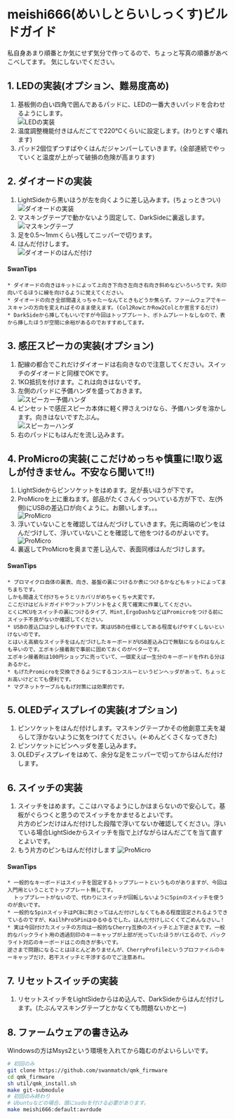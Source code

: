 # meishi666(めいしとらいしっくす)ビルドガイド
私自身あまり順番とか気にせず気分で作ってるので、ちょっと写真の順番があべこべしてます。
気にしないでください。

## 1. LEDの実装(オプション、難易度高め)
1. 基板側の白い四角で囲んであるパッドに、LEDの一番大きいパッドを合わせるようにします。  
![LEDの実装](./images/1.jpg)
2. 温度調整機能付きはんだごてで220℃くらいに設定します。(わりとすぐ壊れます)
3. パッド2個位ずつすばやくはんだジャンパーしていきます。(全部連続でやっていくと温度が上がって破損の危険が高まります)

## 2. ダイオードの実装

1. LightSideから黒いほうが左を向くように差し込みます。(ちょっときつい)  
![ダイオードの実装](images/2.jpg)
2. マスキングテープで動かないよう固定して、DarkSideに裏返します。  
![マスキングテープ](images/3.jpg)
3. 足を0.5～1mmくらい残してニッパーで切ります。  
4. はんだ付けします。  
![ダイオードのはんだ付け](images/4.jpg)

#### SwanTips
    * ダイオードの向きはキットによって上向き下向き左向き右向き斜めなどいろいろです。矢印向いてるほうに線を向けるように覚えてください。
    * ダイオードの向き全部間違えっちゃたーなんてときもどうか焦らず。ファームウェアでキースキャンの方向を変えればそのまま使えます。(Col2RowとかRow2Colとか宣言するだけ)
    * DarkSideから挿してもいいですが今回はトッププレート、ボトムプレートなしなので、表から挿したほうが空間に余裕があるのでおすすめしてます。

## 3. 感圧スピーカの実装(オプション)
1. 配線の都合でこれだけダイオードは右向きなので注意してください。スイッチのダイオードと同様でOKです。
2. 1KΩ抵抗を付けます。これは向きはないです。
3. 左側のパッドに予備ハンダを盛っておきます。  
![スピーカー予備ハンダ](images/5.jpg)
4. ピンセットで感圧スピーカ本体に軽く押さえつけなら、予備ハンダを溶かします。向きはないですたぶん。  
![スピーカーハンダ](images/6.jpg)
5. 右のパッドにもはんだを流し込みます。

## 4. ProMicroの実装(ここだけめっちゃ慎重に!取り返しが付きません。不安なら聞いて!!)
1. LightSideからピンソケットをはめます。足が長いほうが下です。
2. ProMicroを上に重ねます。部品がたくさんくっついている方が下で、左(外側)にUSBの差込口が向くように。お願いします。。。  
![ProMicro](images/7.jpg)
3. 浮いていないことを確認してはんだづけしていきます。先に両端のピンをはんだづけして、浮いていないことを確認して他をつけるのがよいです。
![ProMicro](images/8.jpg)
4. 裏返してProMicroを奥まで差し込んで、表面同様はんだづけします。

#### SwanTips
    * プロマイクロ自体の裏表、向き、基盤の裏につけるか表につけるかなどもキットによってまちまちです。  
    しかも間違えて付けちゃうとリカバリがめちゃくちゃ大変です。  
    ここだけはビルドガイドやフットプリントをよく見て確実に作業してください。  
    とくにMCUをスイッチの裏につけるタイプ、Mint,ErgoDashなどはPromicroをつける前にスイッチ不良がないか確認してください。
    * USBの差込口は少しもげやすいです。実はUSBの仕様としてある程度もげやすくしないといけないのです。  
    とはいえ高級なスイッチをはんだづけしたキーボードがUSB差込み口で無駄になるのはなんとも辛いので、エポキシ接着剤で事前に固めておくのがベターです。  
    エポキシ接着剤は100円ショップに売っていて、一個変えば一生分のキーボードを作れる分はあるかと。
    * もげたPromicroを交換できるようにするコンスルーというピンヘッダがあって、ちょっとお高いけどとても便利です。
    * マグネットケーブルももげ対策には効果的です。

## 5. OLEDディスプレイの実装(オプション)
1. ピンソケットをはんだ付けします。マスキングテープかその他創意工夫を凝らして浮かないように気をつけてください。(←めんどくさくなってきた)
2. ピンソケットにピンヘッダを差し込みます。
3. OLEDディスプレイをはめて、余分な足をニッパーで切ってからはんだ付けします。

## 6. スイッチの実装
1. スイッチをはめます。ここはハマるようにしかはまらないので安心して。基板がぐらつくと思うのでスイッチをかませるとよいです。  
片方のピンだけはんだ付けした段階で浮いてないか確認してください。浮いている場合LightSideからスイッチを指で上げながらはんだごてを当て直すとよいです。
2. もう片方のピンもはんだ付けします
![ProMicro](images/9.jpg)

#### SwanTips
    * 一般的なキーボードはスイッチを固定するトッププレートというものがありますが、今回は入門用ということでトッププレート無しです。  
      トッププレートがないので、代わりにスイッチが回転しないように5pinのスイッチを使うのが良いです。  
    * 一般的な5pinスイッチはPCBに刺さってはんだ付けしなくてもある程度固定されるようできているのですが、KailhPro5Pinはゆるゆるでした。はんだ付けしにくくてごめんなさい…！
    * 実は今回付けたスイッチの方向は一般的なCherry互換のスイッチと上下逆さまです。一般的なバックライト用の透過刻印のキーキャップが上部が光っていたほうがバエるので、バックライト対応のキーボードはこの向きが多いです。  
    逆さまで問題になることはほとんどありませんが、CherryProfileというプロファイルのキーキャップだけ、若干スイッチと干渉するのでご注意あれ。

## 7. リセットスイッチの実装
1. リセットスイッチをLightSideからはめ込んで、DarkSideからはんだ付けします。(たぶんマスキングテープとかなくても問題ないかとー)

 ## 8. ファームウェアの書き込み
Windowsの方はMsys2という環境を入れてから臨むのがよいらしいです。

```sh
# 初回のみ
git clone https://github.com/swanmatch/qmk_firmware
cd qmk_firmware
sh util/qmk_install.sh
make git-submodule
# 初回のみ終わり
# Ubuntuなどの場合、頭にsudoを付ける必要があります。
make meishi666:default:avrdude
```
